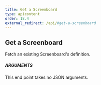 ```yaml
---
title: Get a Screenboard
type: apicontent
order: 18.4
external_redirect: /api/#get-a-screenboard
---
```


## Get a Screenboard
Fetch an existing Screenboard's definition.

##### ARGUMENTS

This end point takes no JSON arguments.